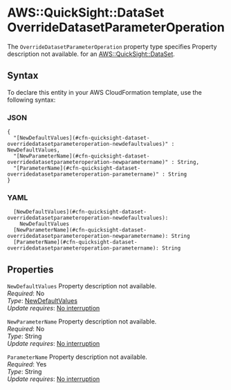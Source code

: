 # AWS::QuickSight::DataSet OverrideDatasetParameterOperation<a name="aws-properties-quicksight-dataset-overridedatasetparameteroperation"></a>

<a name="aws-properties-quicksight-dataset-overridedatasetparameteroperation-description"></a>The `OverrideDatasetParameterOperation` property type specifies Property description not available\. for an [AWS::QuickSight::DataSet](aws-resource-quicksight-dataset.md)\.

## Syntax<a name="aws-properties-quicksight-dataset-overridedatasetparameteroperation-syntax"></a>

To declare this entity in your AWS CloudFormation template, use the following syntax:

### JSON<a name="aws-properties-quicksight-dataset-overridedatasetparameteroperation-syntax.json"></a>

```
{
  "[NewDefaultValues](#cfn-quicksight-dataset-overridedatasetparameteroperation-newdefaultvalues)" : NewDefaultValues,
  "[NewParameterName](#cfn-quicksight-dataset-overridedatasetparameteroperation-newparametername)" : String,
  "[ParameterName](#cfn-quicksight-dataset-overridedatasetparameteroperation-parametername)" : String
}
```

### YAML<a name="aws-properties-quicksight-dataset-overridedatasetparameteroperation-syntax.yaml"></a>

```
  [NewDefaultValues](#cfn-quicksight-dataset-overridedatasetparameteroperation-newdefaultvalues): 
    NewDefaultValues
  [NewParameterName](#cfn-quicksight-dataset-overridedatasetparameteroperation-newparametername): String
  [ParameterName](#cfn-quicksight-dataset-overridedatasetparameteroperation-parametername): String
```

## Properties<a name="aws-properties-quicksight-dataset-overridedatasetparameteroperation-properties"></a>

`NewDefaultValues`  <a name="cfn-quicksight-dataset-overridedatasetparameteroperation-newdefaultvalues"></a>
Property description not available\.  
*Required*: No  
*Type*: [NewDefaultValues](aws-properties-quicksight-dataset-newdefaultvalues.md)  
*Update requires*: [No interruption](https://docs.aws.amazon.com/AWSCloudFormation/latest/UserGuide/using-cfn-updating-stacks-update-behaviors.html#update-no-interrupt)

`NewParameterName`  <a name="cfn-quicksight-dataset-overridedatasetparameteroperation-newparametername"></a>
Property description not available\.  
*Required*: No  
*Type*: String  
*Update requires*: [No interruption](https://docs.aws.amazon.com/AWSCloudFormation/latest/UserGuide/using-cfn-updating-stacks-update-behaviors.html#update-no-interrupt)

`ParameterName`  <a name="cfn-quicksight-dataset-overridedatasetparameteroperation-parametername"></a>
Property description not available\.  
*Required*: Yes  
*Type*: String  
*Update requires*: [No interruption](https://docs.aws.amazon.com/AWSCloudFormation/latest/UserGuide/using-cfn-updating-stacks-update-behaviors.html#update-no-interrupt)